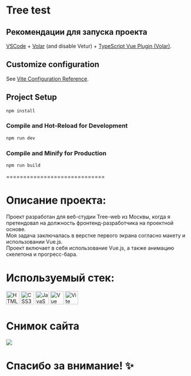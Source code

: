 # Tree test

## Рекомендации для запуска проекта

[VSCode](https://code.visualstudio.com/) + [Volar](https://marketplace.visualstudio.com/items?itemName=Vue.volar) (and disable Vetur) + [TypeScript Vue Plugin (Volar)](https://marketplace.visualstudio.com/items?itemName=Vue.vscode-typescript-vue-plugin).

## Customize configuration

See [Vite Configuration Reference](https://vitejs.dev/config/).

## Project Setup

```sh
npm install
```

### Compile and Hot-Reload for Development

```sh
npm run dev
```

### Compile and Minify for Production

```sh
npm run build
```
=============================

# Описание проекта:
<p> Проект разработан для веб-студии Tree-web из Москвы, когда я претендовал на должность фронтенд-разработчика на проектной основе. <br />
Моя задача заключалась в верстке первого экрана согласно макету и использовании Vue.js. <br />
Проект включает в себя использование Vue.js, а также анимацию скелетона и прогресс-бара. </p>

# Используемый стек:

<a href="https://developer.mozilla.org/en-US/docs/Glossary/HTML5" target="_blank" rel="noreferrer"><img src="https://raw.githubusercontent.com/danielcranney/readme-generator/main/public/icons/skills/html5-colored.svg" width="36" height="36" alt="HTML5" /></a>
<a href="https://www.w3schools.com/css/" target="_blank" rel="noreferrer"><img src="https://profilinator.rishav.dev/skills-assets/css3-original-wordmark.svg" width="36" height="36" alt="CSS3" /></a>
<a href="https://developer.mozilla.org/en-US/docs/Web/JavaScript" target="_blank" rel="noreferrer"><img src="https://raw.githubusercontent.com/danielcranney/readme-generator/main/public/icons/skills/javascript-colored.svg" width="36" height="36" alt="JavaScript" /></a>
<a href="https://vuejs.org/" target="_blank" rel="noreferrer"><img src="https://raw.githubusercontent.com/danielcranney/readme-generator/main/public/icons/skills/vuejs-colored.svg" width="36" height="36" alt="Vue" /></a>
<a href="https://vitejs.dev/" target="_blank" rel="noreferrer"><img src="https://raw.githubusercontent.com/danielcranney/readme-generator/main/public/icons/skills/vite-colored.svg" width="36" height="36" alt="Vite" /></a>

# Снимок сайта 
<a href="https://microman92.github.io/tree-test/" target="_blank" rel="noreferrer">
<img src="https://github.com/microman92/tree-test/assets/90110834/56408662-199b-4d45-b225-c51880620f65" style="max-width: 100%;">
</a>

# Спасибо за внимание! ✨



